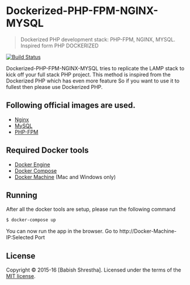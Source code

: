 
# Dockerized-PHP-FPM-NGINX-MYSQL

> Dockerized PHP development stack:  PHP-FPM, NGINX, MYSQL. Inspired form PHP DOCKERIZED

[![Build Status](https://travis-ci.org/kasperisager/php-dockerized.svg)](https://travis-ci.org/kasperisager/php-dockerized)

Dockerized-PHP-FPM-NGINX-MYSQL tries to replicate the LAMP stack to kick off your full stack PHP project. This method is inspired from the Dockerized PHP which has even more feature So if you want to use it to fullest then please use Dockerized PHP.

## Following official images are used.

* [Nginx](http://nginx.org/)
* [MySQL](http://www.mysql.com/)
* [PHP-FPM](http://php-fpm.org/)

## Required Docker tools

* [Docker Engine](https://docs.docker.com/installation/)
* [Docker Compose](https://docs.docker.com/compose/)
* [Docker Machine](https://docs.docker.com/machine/) (Mac and Windows only)

## Running

After all the docker tools are setup, please run the following command

```sh
$ docker-compose up
```

You can now run the app in the browser. Go to http://Docker-Machine-IP:Selected Port

## License

Copyright &copy; 2015-16 [Babish Shrestha]. Licensed under the terms of the [MIT license](LICENSE.md).

